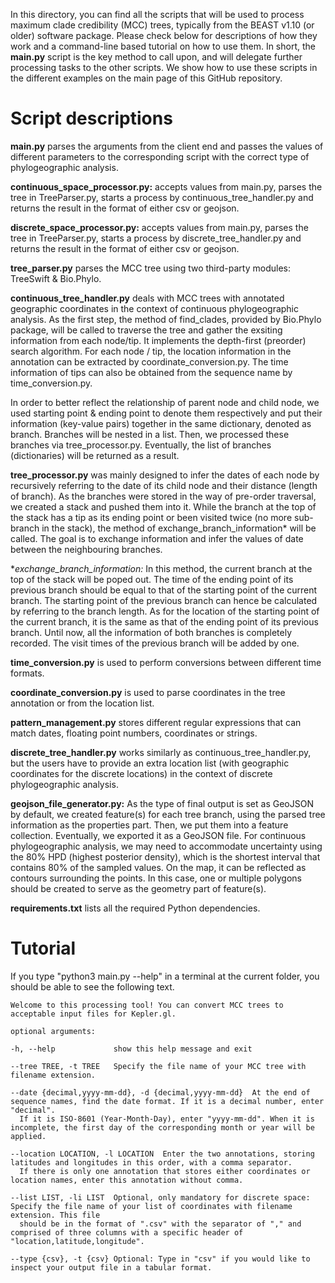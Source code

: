 In this directory, you can find all the scripts that will be used to process maximum clade credibility (MCC) trees, typically from the BEAST v1.10 (or older) software package. Please check below for descriptions of how they work and a command-line based tutorial on how to use them. In short, the **main.py** script is the key method to call upon, and will delegate further processing tasks to the other scripts. We show how to use these scripts in the different examples on the main page of this GitHub repository.

# Script descriptions

**main.py** parses the arguments from the client end and passes the values of different parameters to the corresponding script with the correct type of phylogeographic analysis.

**continuous_space_processor.py:** accepts values from main.py, parses the tree in TreeParser.py, starts a process by continuous_tree_handler.py and returns the result in the format of either csv or geojson.

**discrete_space_processor.py:** accepts values from main.py, parses the tree in TreeParser.py, starts a process by discrete_tree_handler.py and returns the result in the format of either csv or geojson.

**tree_parser.py** parses the MCC tree using two third-party modules: TreeSwift & Bio.Phylo.

**continuous_tree_handler.py** deals with MCC trees with annotated geographic coordinates in the context of continuous phylogeographic analysis. As the first step, the method of find_clades, provided by Bio.Phylo package, will be called to traverse the tree and gather the exsiting information from each node/tip. It implements the depth-first (preorder) search algorithm. For each node / tip, the location information in the annotation can be extracted by coordinate_conversion.py. The time information of tips can also be obtained from the sequence name by time_conversion.py.

In order to better reflect the relationship of parent node and child node, we used starting point & ending point to denote them respectively and put their information (key-value pairs) together in the same dictionary, denoted as branch. Branches will be nested in a list. Then, we processed these branches via tree_processor.py. Eventually, the list of branches (dictionaries) will be returned as a result.

**tree_processor.py** was mainly designed to infer the dates of each node by recursively referring to the date of its child node and their distance (length of branch). As the branches were stored in the way of pre-order traversal, we created a stack and pushed them into it. While the branch at the top of the stack has a tip as its ending point or been visited twice (no more sub-branch in the stack), the method of exchange_branch_information* will be called. The goal is to exchange information and infer the values of date between the neighbouring branches.

**exchange_branch_information:* In this method, the current branch at the top of the stack will be poped out. The time of the ending point of its previous branch should be equal to that of the starting point of the current branch. The starting point of the previous branch can hence be calculated by referring to the branch length. As for the location of the starting point of the current branch, it is the same as that of the ending point of its previous branch. Until now, all the information of both branches is completely recorded. The visit times of the previous branch will be added by one.

**time_conversion.py** is used to perform conversions between different time formats.

**coordinate_conversion.py** is used to parse coordinates in the tree annotation or from the location list.

**pattern_management.py** stores different regular expressions that can match dates, floating point numbers, coordinates or strings.

**discrete_tree_handler.py** works similarly as continuous_tree_handler.py, but the users have to provide an extra location list (with geographic coordinates for the discrete locations) in the context of discrete phylogeographic analysis.

**geojson_file_generator.py:** As the type of final output is set as GeoJSON by default, we created feature(s) for each tree branch, using the parsed tree information as the properties part. Then, we put them into a feature collection. Eventually, we exported it as a GeoJSON file. For continuous phylogeographic analysis, we may need to accommodate uncertainty using the 80% HPD (highest posterior density), which is the shortest interval that contains 80% of the sampled values. On the map, it can be reflected as contours surrounding the points. In this case, one or multiple polygons should be created to serve as the geometry part of feature(s).

**requirements.txt** lists all the required Python dependencies.

# Tutorial

If you type "python3 main.py --help" in a terminal at the current folder, you should be able to see the following text.

    Welcome to this processing tool! You can convert MCC trees to acceptable input files for Kepler.gl.

    optional arguments:
    
    -h, --help             show this help message and exit
  
    --tree TREE, -t TREE   Specify the file name of your MCC tree with filename extension.
  
    --date {decimal,yyyy-mm-dd}, -d {decimal,yyyy-mm-dd}  At the end of sequence names, find the date format. If it is a decimal number, enter "decimal". 
      If it is ISO-8601 (Year-Month-Day), enter "yyyy-mm-dd". When it is incomplete, the first day of the corresponding month or year will be applied.
    
    --location LOCATION, -l LOCATION  Enter the two annotations, storing latitudes and longitudes in this order, with a comma separator.
      If there is only one annotation that stores either coordinates or location names, enter this annotation without comma.
  
    --list LIST, -li LIST  Optional, only mandatory for discrete space: Specify the file name of your list of coordinates with filename extension. This file
      should be in the format of ".csv" with the separator of "," and comprised of three columns with a specific header of "location,latitude,longitude".
  
    --type {csv}, -t {csv} Optional: Type in "csv" if you would like to inspect your output file in a tabular format.
